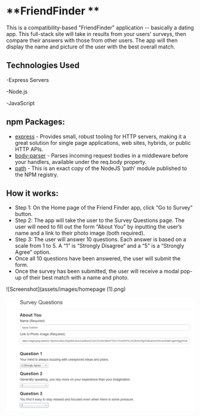# **FriendFinder ** #

This is a compatibility-based "FriendFinder" application -- basically a dating app. This full-stack site will take in results from your users' surveys, then compare their answers with those from other users. The app will then display the name and picture of the user with the best overall match.

## Technologies Used ##
-Express Servers

-Node.js

-JavaScript

## npm Packages: ##
- [express]( https://www.npmjs.com/package/express "express") - Provides small, robust tooling for HTTP servers, making it a great solution for single page applications, web sites, hybrids, or public HTTP APIs.
- [body-parser]( https://www.npmjs.com/package/body-parser "body-parser") - Parses incoming request bodies in a middleware before your handlers, available under the req.body property.
- [path]( https://www.npmjs.com/package/path "path") - This is an exact copy of the NodeJS ’path’ module published to the NPM registry.

## How it works: ##
- Step 1: On the Home page of the Friend Finder app, click “Go to Survey” button.
- Step 2: The app will take the user to the Survey Questions page. The user will need to fill out the form “About You” by inputting the user’s name and a link to their photo image (both required).
- Step 3: The user will answer 10 questions. Each answer is based on a scale from 1 to 5. A “1” is “Strongly Disagree” and a “5” is a “Strongly Agree” option.
- Once all 10 questions have been answered, the user will submit the form.
- Once the survey has been submitted, the user will receive a modal pop-up of their best match with a name and photo.

![Screenshot](assets/images/homepage (1).png)



![Screenshot](assets/images/survey.png)
